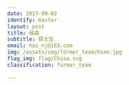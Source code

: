 ```yaml
---
date: 2017-09-02
identify: master
layout: post
title: 侯森
subtitle: 硕士生
email: hou_nj@163.com
img: /assets/img/former_team/hsen.jpg
flag_img: flag/China.svg
classification: former_team

---
```

